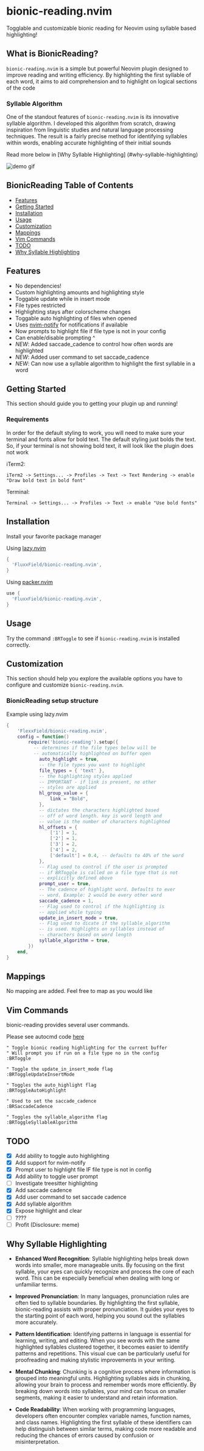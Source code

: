# bionic-reading.nvim

Togglable and customizable bionic reading for Neovim using syllable based highlighting!

## What is BionicReading?

`bionic-reading.nvim` is a simple but powerful Neovim plugin designed to improve
reading and writing efficiency. By highlighting the first syllable of each word,
it aims to aid comprehension and to highlight on logical sections of the code

### Syllable Algorithm

One of the standout features of `bionic-reading.nvim` is its innovative syllable
algorithm. I developed this algorithm from scratch, drawing inspiration from
linguistic studies and natural language processing techniques. The result is a
fairly precise method for  identifying syllables within words, enabling accurate
highlighting of their initial sounds

Read more below in [Why Syllable Highlighting] (#why-syllable-highlighting)

![demo gif](assets/bionic-reading-demo.gif)

## BionicReading Table of Contents

- [Features](#features)
- [Getting Started](#getting-started)
- [Installation](#installation)
- [Usage](#usage)
- [Customization](#customization)
- [Mappings](#mappings)
- [Vim Commands](#vim-commands)
- [TODO](#todo)
- [Why Syllable Highlighting](#why-syllable-highlighting)

## Features
 - No dependencies!
 - Custom highlighting amounts and highlighting style
 - Toggable update while in insert mode
 - File types restricted
 - Highlighting stays after colorscheme changes
 - Toggable auto highlighting of files when opened 
 - Uses [nvim-notify](https://github.com/rcarriga/nvim-notify) for notifications if available 
 - Now prompts to highlight file if file type is not in your config
 - Can enable/disable prompting ^
 - *NEW*: Added saccade_cadence to control how often words are highlighted
 - *NEW*: Added user command to set saccade_cadence
 - *NEW*: Can now use a syllable algorithm to highlight the first syllable in a word

## Getting Started

This section should guide you to getting your plugin up and running!

### Requirements

In order for the default styling to work, you will need to make sure your terminal and fonts allow for bold text.
The default styling just bolds the text. So, if your terminal is not showing bold text, it will look like the plugin
does not work

iTerm2:
```
iTerm2 -> Settings... -> Profiles -> Text -> Text Rendering -> enable "Draw bold text in bold font"
```

Terminal:
```
Terminal -> Settings... -> Profiles -> Text -> enable "Use bold fonts"
```

## Installation

Install your favorite package manager

Using [lazy.nvim](https://github.com/folke/lazy.nvim)

```lua
{
  'FluxxField/bionic-reading.nvim',
}
```

Using [packer.nvim](https://github.com/wbthomason/packer.nvim)

```lua
use {
  'FluxxField/bionic-reading.nvim',
}
```

## Usage

Try the command `:BRToggle` to see if `bionic-reading.nvim` is installed correctly.

## Customization 

This section should help you explore the available options you have to configure
and customize `bionic-reading.nvim`.

### BionicReading setup structure

Example using lazy.nvim 

```lua
{
	'FlexxField/bionic-reading.nvim',
	config = function()
		require('bionic-reading').setup({
		  -- determines if the file types below will be
		  -- automatically highlighted on buffer open
			auto_highlight = true,
			-- the file types you want to highlight
			file_types = { 'text' },
			-- the highlighting styles applied
			-- IMPORTANT - if link is present, no other
			-- styles are applied
			hl_group_value = {
				link = "Bold",
			},
			-- dictates the characters highlighted based
			-- off of word length. key is word length and
			-- value is the number of characters highlighted
			hl_offsets = {
				['1'] = 1,
				['2'] = 1,
				['3'] = 2,
				['4'] = 2,
				['default'] = 0.4, -- defaults to 40% of the word
			},
			-- Flag used to control if the user is prompted
			-- if BRToggle is called on a file type that is not
			-- explicitly defined above
			prompt_user = true,
			-- The cadence of highlight word. Defaults to ever
			-- word. Example: 2 would be every other word
			saccade_cadence = 1,
			-- Flag used to control if the highlighting is
			-- applied while typing
			update_in_insert_mode = true,
			-- Flag used to dicate if the syllable_algorithm
			-- is used. Highlights on syllables instead of 
			-- characters based on word length
			syllable_algorithm = true,
		})
	end,
}
```

## Mappings

No mapping are added. Feel free to map as you would like

## Vim Commands

bionic-reading provides several user commands.

Please see autocmd code [here](lua/bionic-reading/cmds.lua)

```viml
" Toggle bionic reading highlighting for the current buffer
" Will prompt you if run on a file type no in the config
:BRToggle

" Toggle the update_in_insert_mode flag
:BRToggleUpdateInsertMode

" Toggles the auto_highlight flag
:BRToggleAutoHighlight

" Used to set the saccade_cadence
:BRSaccadeCadence

" Toggles the syllable_algorithm flag
:BRToggleSyllableAlgorithm
```

## TODO
- [x] Add ability to toggle auto highlighting
- [x] Add support for nvim-notify
- [x] Prompt user to highlight file IF file type is not in config
- [x] Add ability to toggle user prompt
- [ ] Investigate treesitter highlighting
- [x] Add saccade cadence
- [x] Add user command to set saccade cadence
- [x] Add syllable algorithm
- [x] Expose highlight and clear
- [ ] ????
- [ ] Profit (Disclosure: meme)

## Why Syllable Highlighting

- **Enhanced Word Recognition**: Syllable highlighting helps break down words
into smaller, more manageable units. By focusing on the first syllable,
your eyes can quickly recognize and process the core of each word. This
can be especially beneficial when dealing with long or unfamiliar terms.

- **Improved Pronunciation**: In many languages, pronunciation rules are often
tied to syllable boundaries. By highlighting the first syllable,
bionic-reading assists with proper pronunciation. It guides your eyes to
the starting point of each word, helping you sound out the syllables more
accurately.

- **Pattern Identification**: Identifying patterns in language is essential for
learning, writing, and editing. When you see words with the same highlighted
syllables clustered together, it becomes easier to identify patterns and
repetitions. This visual cue can be particularly useful for proofreading and
making stylistic improvements in your writing.

- **Mental Chunking**: Chunking is a cognitive process where information is grouped
into meaningful units. Highlighting syllables aids in chunking, allowing your
brain to process and remember words more efficiently. By breaking down words
into syllables, your mind can focus on smaller segments, making it easier to
understand and retain information.

- **Code Readability**: When working with programming languages, developers often
encounter complex variable names, function names, and class names. Highlighting
the first syllable of these identifiers can help distinguish between similar
terms, making code more readable and reducing the chances of errors caused by
confusion or misinterpretation.
